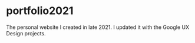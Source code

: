 # portfolio2021
The personal website I created in late 2021. I updated it with the Google UX Design projects.
